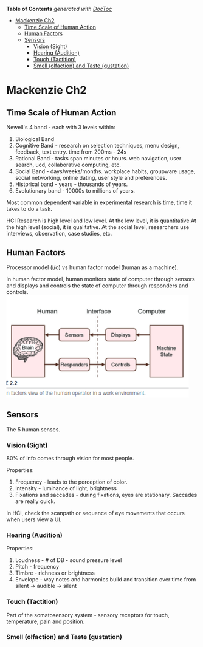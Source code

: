 <!-- START doctoc generated TOC please keep comment here to allow auto update -->
<!-- DON'T EDIT THIS SECTION, INSTEAD RE-RUN doctoc TO UPDATE -->
**Table of Contents**  *generated with [DocToc](https://github.com/thlorenz/doctoc)*

- [Mackenzie Ch2](#mackenzie-ch2)
  - [Time Scale of Human Action](#time-scale-of-human-action)
  - [Human Factors](#human-factors)
  - [Sensors](#sensors)
    - [Vision (Sight)](#vision-sight)
    - [Hearing (Audition)](#hearing-audition)
    - [Touch (Tactition)](#touch-tactition)
    - [Smell (olfaction) and Taste (gustation)](#smell-olfaction-and-taste-gustation)

<!-- END doctoc generated TOC please keep comment here to allow auto update -->

# Mackenzie Ch2

## Time Scale of Human Action

Newell's 4 band - each with 3 levels within:

1. Biological Band
2. Cognitive Band - research on selection techniques, menu design, feedback, text entry. time from 200ms - 24s
3. Rational Band - tasks span minutes or hours. web navigation, user search, ucd, collaborative computing, etc.
4. Social Band - days/weeks/months. workplace habits, groupware usage, social networking, online dating, user style and
   preferences.
5. Historical band - years - thousands of years.
6. Evolutionary band - 10000s to millions of years.

Most common dependent variable in experimental research is time, time it takes to do a task.

HCI Research is high level and low level. At the low level, it is quantitative.At the high level (social), it is
qualitative. At the social level, researchers use interviews, observation, case studies, etc.

## Human Factors

Processor model (i/o) vs human factor model (human as a machine).

In human factor model, human monitors state of computer through sensors and displays and controls the state of computer through responders and controls.
![human factor model](human-factor-view.png)

## Sensors

The 5 human senses.

### Vision (Sight)
80% of info comes through vision for most people.

Properties:
1. Frequency - leads to the perception of color. 
2. Intensity - luminance of light, brightness
3. Fixations and saccades - during fixations, eyes are stationary. Saccades are really quick.

In HCI, check the scanpath or sequence of eye movements that occurs when users view a UI.

### Hearing (Audition)

Properties:
1. Loudness - # of DB - sound pressure level
2. Pitch - frequency
3. Timbre - richness or brightness
4. Envelope - way notes and harmonics build and transition over time from silent -> audible -> silent

### Touch (Tactition)

Part of the somatosensory system - sensory receptors for touch, temperature, pain and position.

### Smell (olfaction) and Taste (gustation)
